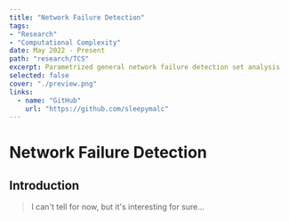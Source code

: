```yaml
---
title: "Network Failure Detection"
tags:
- "Research"
- "Computational Complexity"
date: May 2022 - Present
path: "research/TCS"
excerpt: Parametrized general network failure detection set analysis
selected: false
cover: "./preview.png"
links:
  - name: "GitHub"
    url: "https://github.com/sleepymalc"
---
```

# Network Failure Detection

## Introduction

> I can't tell for now, but it's interesting for sure...
